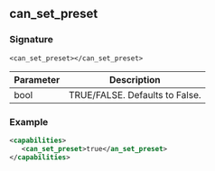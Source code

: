 ## can\_set\_preset


### Signature

`<can_set_preset></can_set_preset>`


| Parameter | Description |
| --- | --- |
| bool | TRUE/FALSE. Defaults to False. |


### Example

```xml
<capabilities>
   <can_set_preset>true</an_set_preset>
</capabilities>
```

